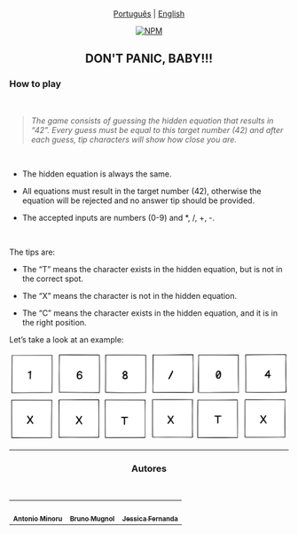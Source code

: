 <div align="center">

[Português](https://github.com/42sp/dontpanic_baby_JAB/blob/main/README.md) | [English](https://github.com/42sp/dontpanic_baby_JAB/blob/main/README_en.md)
  
   [![NPM](https://img.shields.io/npm/l/react)](https://github.com/42sp/dontpanic_baby_JAB/blob/main/LICENSE) 
 
</div>

<h2 align="center"> DON'T PANIC, BABY!!!</h2>

### How to play
<br />

> _The game consists of guessing the hidden equation that results in “42”. Every guess must be equal to this target number (42) and after each guess, tip characters will show how close you are._

<br />

- The hidden equation is always the same.

- All equations must result in the target number (42), otherwise the equation will be
rejected and no answer tip should be provided.

- The accepted inputs are numbers (0-9) and *, /, +, -.

<br />

The tips are:

- The “T” means the character exists in the hidden equation, but is not in the correct
spot.

- The “X” means the character is not in the hidden equation.

- The “C” means the character exists in the hidden equation, and it is in the right
position.

Let’s take a look at an example:

<div align="center">

<img  src="front_end_feliz/img/equacao.PNG">
<img src="front_end_feliz/img/dica1.PNG"

</div>
 

---

### Autores

<table >
  <tr>
    <td align="center"><a href="https://github.com/antoniominoru"><img style="border-radius: 50%;" src="https://avatars.githubusercontent.com/u/47220998?v=4" width="100px;" alt=""/><br /><sub><b>Antonio Minoru</b></sub></a><br />
    <td align="center"><a href="https://github.com/B-Mugnol"><img style="border-radius: 50%;" src="https://avatars.githubusercontent.com/u/71146215?v=4" width="100px;" alt=""/><br /><sub><b>Bruno Mugnol</b></sub></a><br />
    <td align="center"><a href="https://github.com/nandajfa"><img style="border-radius: 50%;" src="https://avatars.githubusercontent.com/u/80687429?v=4" width="100px;" alt=""/><br /><sub><b>Jessica Fernanda</b></sub></a><br />
  </tr>

<br/>  


